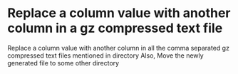 # Replace a column value with another column in a gz compressed text file
Replace a column value with another column in all the comma separated gz compressed text files mentioned in directory
Also, Move the newly generated file to some other directory
